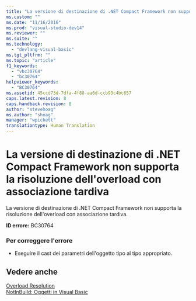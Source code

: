 ```yaml
---
title: "La versione di destinazione di .NET Compact Framework non supporta la risoluzione dell&#39;overload con associazione tardiva | Microsoft Docs"
ms.custom: ""
ms.date: "11/16/2016"
ms.prod: "visual-studio-dev14"
ms.reviewer: ""
ms.suite: ""
ms.technology: 
  - "devlang-visual-basic"
ms.tgt_pltfrm: ""
ms.topic: "article"
f1_keywords: 
  - "vbc30764"
  - "bc30764"
helpviewer_keywords: 
  - "BC30764"
ms.assetid: 45ccd73d-7dfa-4f88-aa6d-ccb93c4bc657
caps.latest.revision: 8
caps.handback.revision: 8
author: "stevehoag"
ms.author: "shoag"
manager: "wpickett"
translationtype: Human Translation
---
```

# La versione di destinazione di .NET Compact Framework non supporta la risoluzione dell&#39;overload con associazione tardiva
La versione di destinazione di .NET Compact Framework non supporta la risoluzione dell'overload con associazione tardiva.  
  
 **ID errore:** BC30764  
  
### Per correggere l'errore  
  
-   Eseguire il cast dei parametri dell'oggetto tipo al tipo appropriato.  
  
## Vedere anche  
 [Overload Resolution](../../visual-basic/programming-guide/language-features/procedures/overload-resolution.md)   
 [NotInBuild: Oggetti in Visual Basic](http://msdn.microsoft.com/it-it/85bd757a-a19e-45e1-af89-d68765f5ee3c)